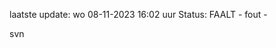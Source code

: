 laatste update: 
wo 08-11-2023 16:02   uur 
Status: FAALT - fout - 
<div class="service R">svn</div>